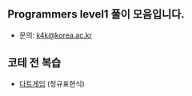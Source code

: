 ## Programmers level1 풀이 모음입니다.

- 문의: k4k@korea.ac.kr


## 코테 전 복습

- [다트게임](https://github.com/TAVEResearch/TAVE_algorithm_study/blob/main/%EB%B0%95%EC%A0%9C%EC%9C%A4/programmers/level1/1006_dart.py) (정규표현식)
